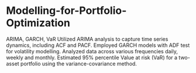 # Modelling-for-Portfolio-Optimization
ARIMA, GARCH, VaR
Utilized ARIMA analysis to capture time series dynamics, including ACF and PACF. Employed GARCH models with ADF test for volatility modelling. Analyzed data across various frequencies daily, weekly and monthly. Estimated 95% percentile Value at risk (VaR) for a two-asset portfolio using the variance-covariance method.
